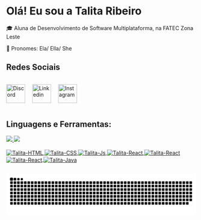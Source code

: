 # Olá! Eu sou a Talita Ribeiro 

🎓  Aluna de Desenvolvimento de Software Multiplataforma, na FATEC Zona Leste

💁 Pronomes: Ela/ Ella/ She

## **Redes Sociais**

 <div>
 <p>
 	<a href="https://discord.com/" target="_blank"><img src="https://i.imgur.com/K9DMDt5.png" title="Discord" width="50" height="50"/></a>
  <a href="https://www.linkedin.com/in/talita-ribeiro-b5a105186/" target="_blank"><img src="https://imgur.com/d1e1461.png" title="Linkedin" width="50" height="50" vspace="15" hspace="15"/></a>
  <a href="https://www.instagram.com/talitaribeiro.ribeiro/" target="_blank"><img src="https://i.imgur.com/OjckXlZ.png" title="Instagram" width="50" height="50"/></a>
 </p>
 
</div>
  
 ## **Linguagens e Ferramentas:**  
 
<div align="left">
  <a href="https://github.com/talitarribeiro">
  <img height="140em" src="https://github-readme-stats.vercel.app/api?username=talitarribeiro&show_icons=true&theme=dracula&include_all_commits=true&count_private=true"/>
  <img height="140em" src="https://github-readme-stats.vercel.app/api/top-langs/?username=talitarribeiro&layout=compact&langs_count=7&theme=dracula"/>
</div>
  
<div style="display: flow"><br>
 <img align="center" alt="Talita-HTML" height="50" width="60" src="https://cdn.jsdelivr.net/gh/devicons/devicon/icons/html5/html5-original.svg">
 <img align="center" alt="Talita-CSS" height="50" width="60" src="https://cdn.jsdelivr.net/gh/devicons/devicon/icons/css3/css3-original.svg">
 <img align="center" alt="Talita-Js" height="50" width="60" src="https://cdn.jsdelivr.net/gh/devicons/devicon/icons/javascript/javascript-original.svg">
 <img align="center" alt="Talita-React" height="50" width="60"src="https://cdn.jsdelivr.net/gh/devicons/devicon/icons/react/react-original.svg">
 <img align="center" alt="Talita-React" height="50" width="60"src="https://cdn.jsdelivr.net/gh/devicons/devicon/icons/spring/spring-original.svg">
 <img align="center" alt="Talita-React" height="50" width="60" src="https://cdn.jsdelivr.net/gh/devicons/devicon/icons/mysql/mysql-original.svg">
 <img align="center" alt="Talita-Java" height="50" width="60" src="https://cdn.jsdelivr.net/gh/devicons/devicon/icons/java/java-original.svg">
</div>
  
  ##

![Snake animation](https://github.com/talitarribeiro/talitarribeiro/blob/output/github-contribution-grid-snake.svg)
